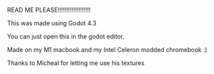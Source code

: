 READ ME PLEASE!!!!!!!!!!!!!!!!!!!

This was made using Godot 4.3 

You can just open this in the godot editor. 

Made on my M1 macbook and my Intel Celeron modded chromebook :)

Thanks to Micheal for letting me use his textures
